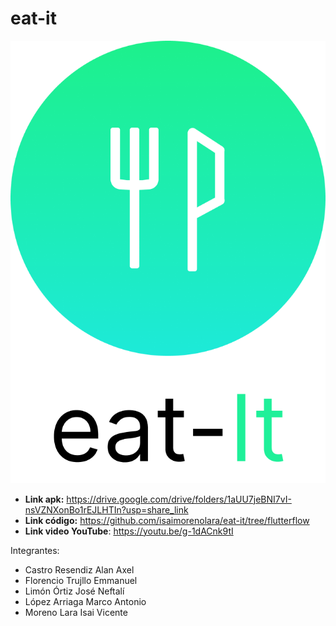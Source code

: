 # eat-it

![Image text](https://github.com/isaimorenolara/eat-it/blob/main/logo.png)

- **Link apk:** https://drive.google.com/drive/folders/1aUU7jeBNI7vI-nsVZNXonBo1rEJLHTIn?usp=share_link
- **Link código:** https://github.com/isaimorenolara/eat-it/tree/flutterflow
- **Link video YouTube**: https://youtu.be/g-1dACnk9tI

Integrantes:
- Castro Resendiz Alan Axel
- Florencio Trujllo Emmanuel
- Limón Órtiz José Neftalí
- López Arriaga Marco Antonio
- Moreno Lara Isai Vicente
